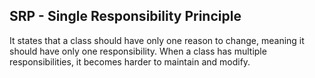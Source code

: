 ## SRP - Single Responsibility Principle 

It states that a class should have only one reason to change, meaning it should have only one responsibility. When a class has multiple responsibilities, it becomes harder to maintain and modify.